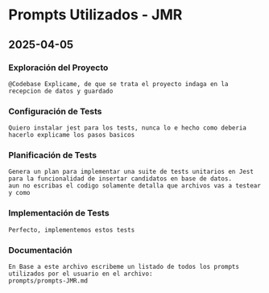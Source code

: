 # Prompts Utilizados - JMR

## 2025-04-05

### Exploración del Proyecto
```
@Codebase Explicame, de que se trata el proyecto indaga en la recepcion de datos y guardado
```

### Configuración de Tests
```
Quiero instalar jest para los tests, nunca lo e hecho como deberia hacerlo explicame los pasos basicos
```

### Planificación de Tests
```
Genera un plan para implementar una suite de tests unitarios en Jest para la funcionalidad de insertar candidatos en base de datos.
aun no escribas el codigo solamente detalla que archivos vas a testear y como
```

### Implementación de Tests
```
Perfecto, implementemos estos tests
```

### Documentación
```
En Base a este archivo escribeme un listado de todos los prompts utilizados por el usuario en el archivo:
prompts/prompts-JMR.md
